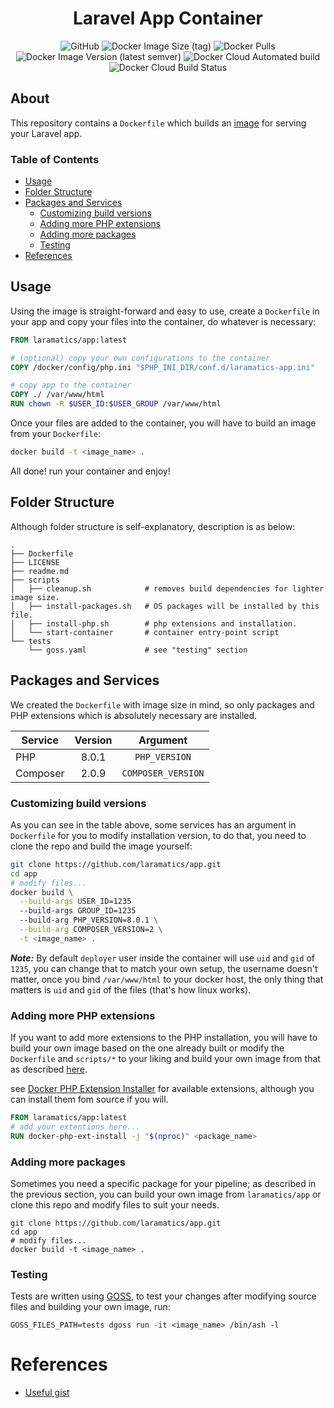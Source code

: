 <div align="center">

# Laravel App Container

![GitHub](https://img.shields.io/github/license/laramatics/app)
![Docker Image Size (tag)](https://img.shields.io/docker/image-size/laramatics/app/latest)
![Docker Pulls](https://img.shields.io/docker/pulls/laramatics/app)
![Docker Image Version (latest semver)](https://img.shields.io/docker/v/laramatics/app)
![Docker Cloud Automated build](https://img.shields.io/docker/cloud/automated/laramatics/app)
![Docker Cloud Build Status](https://img.shields.io/docker/cloud/build/laramatics/app)

</div>

## About

This repository contains a `Dockerfile` which builds an [image](https://hub.docker.com/r/laramatics/app)
for serving your Laravel app.

### Table of Contents

- [Usage](#usage)
- [Folder Structure](#folder-structure)
- [Packages and Services](#packages-and-services)
    - [Customizing build versions](#customizing-build-versions)
    - [Adding more PHP extensions](#adding-more-php-extensions)
    - [Adding more packages](#adding-more-packages)
    - [Testing](#testing)
- [References](#references)

## Usage

Using the image is straight-forward and easy to use, create a `Dockerfile` in your app and copy your files into the
container, do whatever is necessary:

```dockerfile
FROM laramatics/app:latest

# (optional) copy your own configurations to the container
COPY /docker/config/php.ini "$PHP_INI_DIR/conf.d/laramatics-app.ini"

# copy app to the container
COPY ./ /var/www/html
RUN chown -R $USER_ID:$USER_GROUP /var/www/html
```

Once your files are added to the container, you will have to build an image from your `Dockerfile`:

```bash
docker build -t <image_name> .
```

All done! run your container and enjoy!

## Folder Structure

Although folder structure is self-explanatory, description is as below:

```
.
├── Dockerfile
├── LICENSE
├── readme.md
├── scripts
│   ├── cleanup.sh            # removes build dependencies for lighter image size.
│   ├── install-packages.sh   # OS packages will be installed by this file.
│   ├── install-php.sh        # php extensions and installation.
│   └── start-container       # container entry-point script
└── tests
    └── goss.yaml             # see "testing" section
```

## Packages and Services

We created the `Dockerfile` with image size in mind, so only packages and PHP extensions which is absolutely necessary
are installed.

|Service|Version|Argument|
|---|:---:|:---:|
|PHP|8.0.1|`PHP_VERSION`|
|Composer|2.0.9|`COMPOSER_VERSION`|

### Customizing build versions

As you can see in the table above, some services has an argument in `Dockerfile` for you to modify installation version,
to do that, you need to clone the repo and build the image yourself:

```bash
git clone https://github.com/laramatics/app.git
cd app
# modify files...
docker build \
  --build-args USER_ID=1235
  --build-args GROUP_ID=1235
  --build-arg PHP_VERSION=8.0.1 \
  --build-arg COMPOSER_VERSION=2 \
  -t <image_name> .
```

***Note:*** By default `deployer` user inside the container will use `uid` and `gid` of `1235`, you can change that to
match your own setup, the username doesn't matter, once you bind `/var/www/html` to your docker host, the only thing
that matters is `uid` and `gid` of the files (that's how linux works).

### Adding more PHP extensions

If you want to add more extensions to the PHP installation, you will have to build your own image based on the one
already built or modify the `Dockerfile` and `scripts/*` to your liking and build your own image from that as
described [here](#adding-more-packages).

see [Docker PHP Extension Installer](https://github.com/mlocati/docker-php-extension-installer)
for available extensions, although you can install them fom source if you will.

```dockerfile
FROM laramatics/app:latest
# add your extentions here...
RUN docker-php-ext-install -j "$(nproc)" <package_name>
```

### Adding more packages

Sometimes you need a specific package for your pipeline; as described in the previous section, you can build your own
image from `laramatics/app` or clone this repo and modify files to suit your needs.

```shell
git clone https://github.com/laramatics/app.git
cd app
# modify files...
docker build -t <image_name> .
```

### Testing

Tests are written using [GOSS](https://github.com/aelsabbahy/goss/tree/master/extras/dcgoss), to test your changes after
modifying source files and building your own image, run:

```shell
GOSS_FILES_PATH=tests dgoss run -it <image_name> /bin/ash -l
```

# References

- [Useful gist](https://gist.github.com/avishayp/33fcee06ee440524d21600e2e817b6b7)